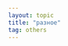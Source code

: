 ```yaml
---
layout: topic
title: "разное"
tag: others
---
```

<!--
[GitHub](https://github.com/) - генератор статических сайтов.
-->
